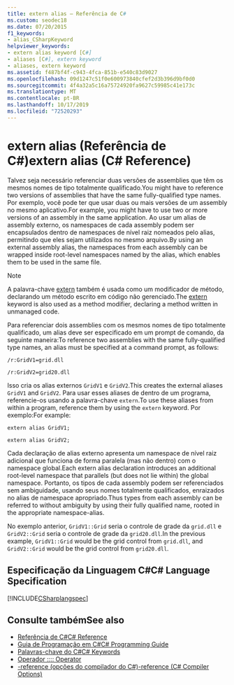 ```yaml
---
title: extern alias – Referência de C#
ms.custom: seodec18
ms.date: 07/20/2015
f1_keywords:
- alias_CSharpKeyword
helpviewer_keywords:
- extern alias keyword [C#]
- aliases [C#], extern keyword
- aliases, extern keyword
ms.assetid: f487bf4f-c943-4fca-851b-e540c83d9027
ms.openlocfilehash: 09d1247c51f0e600973840cfef2d3b396d9bf0d0
ms.sourcegitcommit: 4f4a32a5c16a75724920fa9627c59985c41e173c
ms.translationtype: MT
ms.contentlocale: pt-BR
ms.lasthandoff: 10/17/2019
ms.locfileid: "72520293"
---
```

# <a name="extern-alias-c-reference"></a><span data-ttu-id="58af9-102">extern alias (Referência de C#)</span><span class="sxs-lookup"><span data-stu-id="58af9-102">extern alias (C# Reference)</span></span>
<span data-ttu-id="58af9-103">Talvez seja necessário referenciar duas versões de assemblies que têm os mesmos nomes de tipo totalmente qualificado.</span><span class="sxs-lookup"><span data-stu-id="58af9-103">You might have to reference two versions of assemblies that have the same fully-qualified type names.</span></span> <span data-ttu-id="58af9-104">Por exemplo, você pode ter que usar duas ou mais versões de um assembly no mesmo aplicativo.</span><span class="sxs-lookup"><span data-stu-id="58af9-104">For example, you might have to use two or more versions of an assembly in the same application.</span></span> <span data-ttu-id="58af9-105">Ao usar um alias de assembly externo, os namespaces de cada assembly podem ser encapsulados dentro de namespaces de nível raiz nomeados pelo alias, permitindo que eles sejam utilizados no mesmo arquivo.</span><span class="sxs-lookup"><span data-stu-id="58af9-105">By using an external assembly alias, the namespaces from each assembly can be wrapped inside root-level namespaces named by the alias, which enables them to be used in the same file.</span></span>  
  
> [!NOTE]
> <span data-ttu-id="58af9-106">A palavra-chave [extern](./extern.md) também é usada como um modificador de método, declarando um método escrito em código não gerenciado.</span><span class="sxs-lookup"><span data-stu-id="58af9-106">The [extern](./extern.md) keyword is also used as a method modifier, declaring a method written in unmanaged code.</span></span>  
  
 <span data-ttu-id="58af9-107">Para referenciar dois assemblies com os mesmos nomes de tipo totalmente qualificado, um alias deve ser especificado em um prompt de comando, da seguinte maneira:</span><span class="sxs-lookup"><span data-stu-id="58af9-107">To reference two assemblies with the same fully-qualified type names, an alias must be specified at a command prompt, as follows:</span></span>  
  
 `/r:GridV1=grid.dll`  
  
 `/r:GridV2=grid20.dll`  
  
 <span data-ttu-id="58af9-108">Isso cria os alias externos `GridV1` e `GridV2`.</span><span class="sxs-lookup"><span data-stu-id="58af9-108">This creates the external aliases `GridV1` and `GridV2`.</span></span> <span data-ttu-id="58af9-109">Para usar esses aliases de dentro de um programa, referencie-os usando a palavra-chave `extern`.</span><span class="sxs-lookup"><span data-stu-id="58af9-109">To use these aliases from within a program, reference them by using the `extern` keyword.</span></span> <span data-ttu-id="58af9-110">Por exemplo:</span><span class="sxs-lookup"><span data-stu-id="58af9-110">For example:</span></span>  
  
 `extern alias GridV1;`  
  
 `extern alias GridV2;`  
  
 <span data-ttu-id="58af9-111">Cada declaração de alias externo apresenta um namespace de nível raiz adicional que funciona de forma paralela (mas não dentro) com o namespace global.</span><span class="sxs-lookup"><span data-stu-id="58af9-111">Each extern alias declaration introduces an additional root-level namespace that parallels (but does not lie within) the global namespace.</span></span> <span data-ttu-id="58af9-112">Portanto, os tipos de cada assembly podem ser referenciados sem ambiguidade, usando seus nomes totalmente qualificados, enraizados no alias de namespace apropriado.</span><span class="sxs-lookup"><span data-stu-id="58af9-112">Thus types from each assembly can be referred to without ambiguity by using their fully qualified name, rooted in the appropriate namespace-alias.</span></span>  
  
 <span data-ttu-id="58af9-113">No exemplo anterior, `GridV1::Grid` seria o controle de grade da `grid.dll` e `GridV2::Grid` seria o controle de grade da `grid20.dll`.</span><span class="sxs-lookup"><span data-stu-id="58af9-113">In the previous example, `GridV1::Grid` would be the grid control from `grid.dll`, and `GridV2::Grid` would be the grid control from `grid20.dll`.</span></span>  
  
## <a name="c-language-specification"></a><span data-ttu-id="58af9-114">Especificação da Linguagem C#</span><span class="sxs-lookup"><span data-stu-id="58af9-114">C# Language Specification</span></span>  
 [!INCLUDE[CSharplangspec](~/includes/csharplangspec-md.md)]  
  
## <a name="see-also"></a><span data-ttu-id="58af9-115">Consulte também</span><span class="sxs-lookup"><span data-stu-id="58af9-115">See also</span></span>

- [<span data-ttu-id="58af9-116">Referência de C#</span><span class="sxs-lookup"><span data-stu-id="58af9-116">C# Reference</span></span>](../index.md)
- [<span data-ttu-id="58af9-117">Guia de Programação em C#</span><span class="sxs-lookup"><span data-stu-id="58af9-117">C# Programming Guide</span></span>](../../programming-guide/index.md)
- [<span data-ttu-id="58af9-118">Palavras-chave do C#</span><span class="sxs-lookup"><span data-stu-id="58af9-118">C# Keywords</span></span>](./index.md)
- [<span data-ttu-id="58af9-119">Operador ::</span><span class="sxs-lookup"><span data-stu-id="58af9-119">:: Operator</span></span>](../operators/namespace-alias-qualifier.md)
- [<span data-ttu-id="58af9-120">-reference (opções do compilador do C#)</span><span class="sxs-lookup"><span data-stu-id="58af9-120">-reference (C# Compiler Options)</span></span>](../compiler-options/reference-compiler-option.md)
